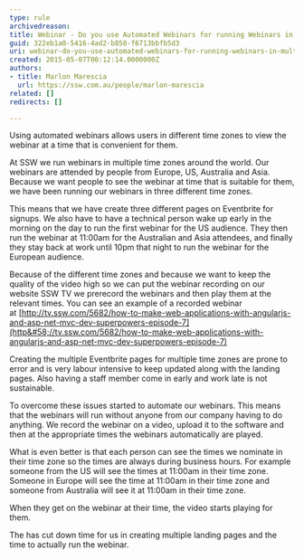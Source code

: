 ```yaml
---
type: rule
archivedreason: 
title: Webinar - Do you use Automated Webinars for running Webinars in multiple Time Zones?
guid: 322eb1a0-5416-4ad2-b850-f6713bbfb5d3
uri: webinar-do-you-use-automated-webinars-for-running-webinars-in-multiple-time-zones
created: 2015-05-07T00:12:14.0000000Z
authors:
- title: Marlon Marescia
  url: https://ssw.com.au/people/marlon-marescia
related: []
redirects: []

---
```


Using automated webinars allows users in different time zones to view the webinar at a time that is convenient for them.

<!--endintro-->

At SSW we run webinars in multiple time zones around the world. Our webinars are attended by people from Europe, US, Australia and Asia. Because we want people to see the webinar at time that is suitable for them, we have been running our webinars in three different time zones.

This means that we have create three different pages on Eventbrite for signups. We also have to have a technical person wake up early in the morning on the day to run the first webinar for the US audience. They then run the webinar at 11:00am for the Australian and Asia attendees, and finally they stay back at work until 10pm that night to run the webinar for the European audience.

Because of the different time zones and because we want to keep the quality of the video high so we can put the webinar recording on our website SSW TV we prerecord the webinars and then play them at the relevant times. You can see an example of a recorded webinar at [http://tv.ssw.com/5682/how-to-make-web-applications-with-angularjs-and-asp-net-mvc-dev-superpowers-episode-7](http&#58;//tv.ssw.com/5682/how-to-make-web-applications-with-angularjs-and-asp-net-mvc-dev-superpowers-episode-7)

Creating the multiple Eventbrite pages for multiple time zones are prone to error and is very labour intensive to keep updated along with the landing pages. Also having a staff member come in early and work late is not sustainable.

To overcome these issues started to automate our webinars. This means that the webinars will run without anyone from our company having to do anything. We record the webinar on a video, upload it to the software and then at the appropriate times the webinars automatically are played.

What is even better is that each person can see the times we nominate in their time zone so the times are always during business hours. For example someone from the US will see the times at 11:00am in their time zone. Someone in Europe will see the time at 11:00am in their time zone and someone from Australia will see it at 11:00am in their time zone.

When they get on the webinar at their time, the video starts playing for them.

The has cut down time for us in creating multiple landing pages and the time to actually run the webinar.
